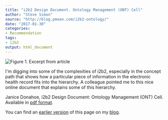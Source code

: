 ```yaml
---
title: "i2b2 Design Document. Ontology Management (ONT) Cell"
author: "Steve Simon"
source: "http://blog.pmean.com/i2b2-ontology/"
date: "2017-01-30"
categories:
- Recommendation
tags:
- i2b2
output: html_document
---
```


![Figure 1. Excerpt from article](http://www.pmean.com/new-images/17/i2b2-ontology01.png)

<div class="notes">

I'm digging into some of the complexities of i2b2, especially in the
concept path that shows how a particular piece of information in the
electronic health record fits into the hierarchy. A colleague pointed me
to this nice online document that explains some of this
hierarchy.

Janice Donahoe, i2b2 Design Document: Ontology Management (ONT) Cell. Available in [pdf format][don1].

You can find an [earlier version][sim1] of this page on my [blog][sim2].

[sim1]: http://blog.pmean.com/i2b2-ontology/
[sim2]: http://blog.pmean.com

[don1]: https://www.i2b2.org/software/files/PDF/current/Ontology_Design.pdf

</div>

